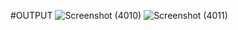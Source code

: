 #OUTPUT
![Screenshot (4010)](https://github.com/user-attachments/assets/ceb4303d-717a-4aee-a4a3-331025156862)
![Screenshot (4011)](https://github.com/user-attachments/assets/a349e81d-9651-46d4-827f-f80af349e6d2)
